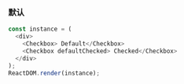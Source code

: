 ### 默认

<!--start-code-->

```js
const instance = (
  <div>
    <Checkbox> Default</Checkbox>
    <Checkbox defaultChecked> Checked</Checkbox>
  </div>
);
ReactDOM.render(instance);
```

<!--end-code-->
